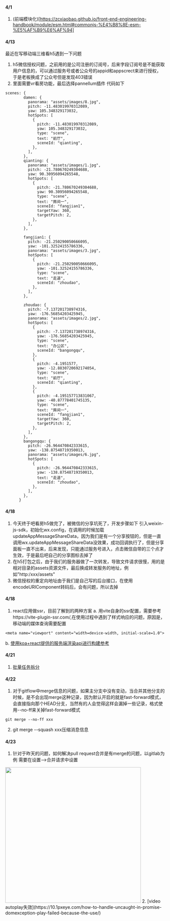 #### 4/1
1. (前端模块化)[https://zcxiaobao.github.io/front-end-engineering-handbook/module/esm.html#commonjs-%E4%B8%8E-esm-%E5%AF%B9%E6%AF%94]

#### 4/13
最近在写移动端三维看h5遇到一下问题
1. h5微信授权问题，之前用的是公司注册的订阅号，后来字段订阅号是不能获取用户信息的，可以通过服务号或者公众号的appid和appscrect来进行授权，于是老板换成了公众号但是发现403错误
2. 里面需要vr看房功能，最后选择pannellum插件
代码如下
```
scenes: {
        damen: {
          panorama: "assets/images/8.jpg",
          pitch: -11.483019970312089,
          yaw: 105.348329173032,
          hotSpots: [
            {
              pitch: -11.483019970312089,
              yaw: 105.348329173032,
              type: "scene",
              text: "前厅",
              sceneId: "qianting",
            },
          ],
        },
        qianting: {
          panorama: "assets/images/1.jpg",
          pitch: -21.780670249304688,
          yaw: 90.30956094265548,
          hotSpots: [
            {
              pitch: -21.780670249304688,
              yaw: 90.30956094265548,
              type: "scene",
              text: "房间一",
              sceneId: "fangjian1",
              targetYaw: 360,
              targetPitch: 2,
            },
          ],
        },

        fangjian1: {
          pitch: -21.250290050666095,
          yaw: -101.32524155786336,
          panorama: "assets/images/3.jpg",
          hotSpots: [
            {
              pitch: -21.250290050666095,
              yaw: -101.32524155786336,
              type: "scene",
              text: "走道",
              sceneId: "zhoudao",
            },
          ],
        },

        zhoudao: {
          pitch: -7.137201738974316,
          yaw: -176.56854203425945,
          panorama: "assets/images/2.jpg",
          hotSpots: [
            {
              pitch: -7.137201738974316,
              yaw: -176.56854203425945,
              type: "scene",
              text: "办公区",
              sceneId: "bangongqu",
            },
            {
              pitch: -4.1951577,
              yaw: -12.8830720692174054,
              type: "scene",
              text: "前厅",
              sceneId: "qianting",
            },
            {
              pitch: -4.195157713831067,
              yaw: -40.87778401745135,
              type: "scene",
              text: "房间一",
              sceneId: "fangjian1",
              targetYaw: 360,
              targetPitch: 2,
            },
          ],
        },
        bangongqu: {
          pitch: -26.964470842333615,
          yaw: -138.87548719350013,
          panorama: "assets/images/6.jpg",
          hotSpots: [
            {
              pitch: -26.964470842333615,
              yaw: -138.87548719350013,
              text: "走道",
              sceneId: "zhoudao",
            },
          ],
        },
      }
```

#### 4/18
1. 今天终于吧看房h5做完了，被微信的分享坑死了，开发步骤如下
引入weixin-js-sdk，初始化wx.config，在调用的时候加载updateAppMessageShareData，因为我们是有一个分享按钮的，但是一直调用wx.updateAppMessageShareData没效果，成功回调执行了，但是分享面板一直不出来，后来发现，只能通过服务号进入，点击微信自带的三个点才生效，于是最后吧自己的分享图标去掉了
2. 在h5打包之后，由于我们的服务器做了一次转发，导致文件请求很慢，用的是相对目录的assets资源文件，最后换成转发服务的地址，例如"http:/xxx/assets"
3. 微信授权的重定向地址由于我们是自己写的后台接口，在使用encodeURIComponent转码后，会有问题，所以去掉


#### 4/18
1. react应用做ssr，目前了解到的两种方案
a. 用vite自身的ssr配置，需要参考https://vite-plugin-ssr.com/,在使用过程中遇到了样式响应的问题，原因是，移动端的媒体查询需要配置
```
<meta name="viewport" content="width=device-width, initial-scale=1.0">
```
b. [使用koa+react提供的服务端渲染api进行构建参考](https://juejin.cn/post/7109805011181240357#heading-5)

#### 4/21
1. [批量任务拆分](https://mp.weixin.qq.com/s/PbJ0oz_1H7Ra-cMRUhdS2A)

#### 4/22
1. 对于gitflow中merge信息的问题，如果主分支中没有变动，当合并其他分支的时候，是不会出现merge这种记录，因为默认开启的就是fast-forward模式，会直接指向那个HEAD分支，当然有的人会觉得这样会漏掉一些记录，格式使用--no-ff来关掉fast-forward模式
```
git merge --no-ff xxx
```
2. git merge --squash xxx压缩消息信息


#### 4/23
1. 针对于昨天的问题，如何解决pull request合并是有merge的问题，以gitlab为例
需要在设置-->合并请求中设置
<img width="427" src="https://user-images.githubusercontent.com/65204427/233827984-a9311874-f73c-4aad-88fc-f82029af13ba.png">
2. [video autoplay失效](https://10.1pxeye.com/how-to-handle-uncaught-in-promise-domexception-play-failed-because-the-use/)

